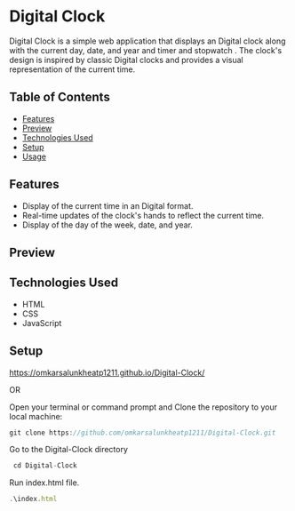 # Digital Clock

Digital Clock is a simple web application that displays an Digital clock along with the current day, date, and year and timer and stopwatch . The clock's design is inspired by classic Digital clocks and provides a visual representation of the current time.

## Table of Contents

- [Features](#features)
- [Preview](#Preview)
- [Technologies Used](#technologies-used)
- [Setup](#Setup)
- [Usage](#usage)

## Features

- Display of the current time in an Digital format.
- Real-time updates of the clock's hands to reflect the current time.
- Display of the day of the week, date, and year.

## Preview



## Technologies Used

- HTML
- CSS
- JavaScript

## Setup 

https://omkarsalunkheatp1211.github.io/Digital-Clock/

OR

Open your terminal or command prompt and Clone the repository to your local machine:
```javascript
git clone https://github.com/omkarsalunkheatp1211/Digital-Clock.git
```
Go to the Digital-Clock directory
```javascript
 cd Digital-Clock
```
Run index.html file.
```javascript
.\index.html
```